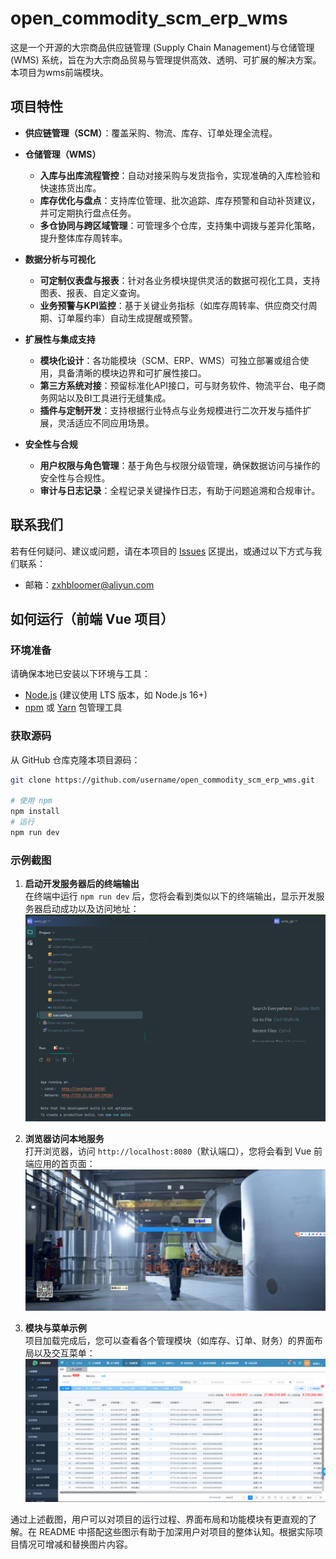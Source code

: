 # open_commodity_scm_erp_wms
这是一个开源的大宗商品供应链管理 (Supply Chain Management)与仓储管理 (WMS) 系统，旨在为大宗商品贸易与管理提供高效、透明、可扩展的解决方案。
本项目为wms前端模块。

## 项目特性
- **供应链管理（SCM）**：覆盖采购、物流、库存、订单处理全流程。
- **仓储管理（WMS）**
  - **入库与出库流程管控**：自动对接采购与发货指令，实现准确的入库检验和快速拣货出库。
  - **库存优化与盘点**：支持库位管理、批次追踪、库存预警和自动补货建议，并可定期执行盘点任务。
  - **多仓协同与跨区域管理**：可管理多个仓库，支持集中调拨与差异化策略，提升整体库存周转率。
- **数据分析与可视化**
  - **可定制仪表盘与报表**：针对各业务模块提供灵活的数据可视化工具，支持图表、报表、自定义查询。
  - **业务预警与KPI监控**：基于关键业务指标（如库存周转率、供应商交付周期、订单履约率）自动生成提醒或预警。

- **扩展性与集成支持**
  - **模块化设计**：各功能模块（SCM、ERP、WMS）可独立部署或组合使用，具备清晰的模块边界和可扩展性接口。
  - **第三方系统对接**：预留标准化API接口，可与财务软件、物流平台、电子商务网站以及BI工具进行无缝集成。
  - **插件与定制开发**：支持根据行业特点与业务规模进行二次开发与插件扩展，灵活适应不同应用场景。

- **安全性与合规**
  - **用户权限与角色管理**：基于角色与权限分级管理，确保数据访问与操作的安全性与合规性。
  - **审计与日志记录**：全程记录关键操作日志，有助于问题追溯和合规审计。

## 联系我们
若有任何疑问、建议或问题，请在本项目的 [Issues](https://github.com/zxhbloomer/open_commodity_scm_erp_wms/issues) 区提出，或通过以下方式与我们联系：
- 邮箱：zxhbloomer@aliyun.com

## 如何运行（前端 Vue 项目）

### 环境准备
请确保本地已安装以下环境与工具：
- [Node.js](https://nodejs.org/) (建议使用 LTS 版本，如 Node.js 16+)
- [npm](https://www.npmjs.com/) 或 [Yarn](https://yarnpkg.com/) 包管理工具

### 获取源码
从 GitHub 仓库克隆本项目源码：
```bash
git clone https://github.com/username/open_commodity_scm_erp_wms.git

# 使用 npm
npm install
# 运行
npm run dev
```

### 示例截图

1. **启动开发服务器后的终端输出**  
   在终端中运行 `npm run dev` 后，您将会看到类似以下的终端输出，显示开发服务器启动成功以及访问地址：  
   ![终端输出截图](./docs/images/run_dev.png)

2. **浏览器访问本地服务**  
   打开浏览器，访问 `http://localhost:8080`（默认端口），您将会看到 Vue 前端应用的首页面：  
   ![首页界面截图](./docs/images/login.png)

3. **模块与菜单示例**  
   项目加载完成后，您可以查看各个管理模块（如库存、订单、财务）的界面布局以及交互菜单：  
   ![菜单与模块界面截图](./docs/images/入库计划.png)


通过上述截图，用户可以对项目的运行过程、界面布局和功能模块有更直观的了解。在 README 中搭配这些图示有助于加深用户对项目的整体认知。根据实际项目情况可增减和替换图片内容。
